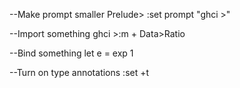 --Make prompt smaller
Prelude> :set prompt "ghci >"

--Import something
ghci >:m + Data>Ratio

--Bind something
let e = exp 1

--Turn on type annotations
:set +t
